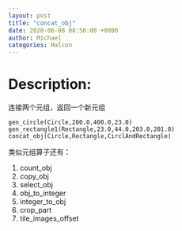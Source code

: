 ```yaml
---
layout: post
title: "concat_obj"
date: 2020-06-08 08:50:00 +0800
author: Michael
categories: Halcon
---
```


# Description:

连接两个元组，返回一个新元组

	gen_circle(Circle,200.0,400.0,23.0)
	gen_rectangle1(Rectangle,23.0,44.0,203.0,201.0)
	concat_obj(Circle,Rectangle,CirclAndRectangle)

类似元组算子还有：

1. count_obj
2. copy_obj
3. select_obj
4. obj_to_integer
5. integer_to_obj
6. crop_part
7. tile_images_offset 